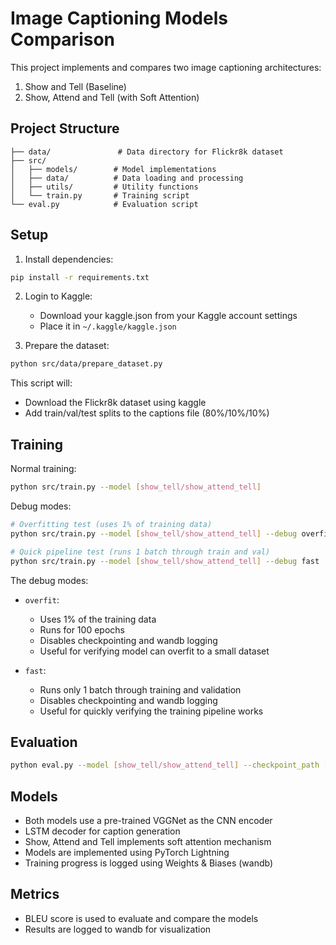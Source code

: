 # Image Captioning Models Comparison

This project implements and compares two image captioning architectures:
1. Show and Tell (Baseline)
2. Show, Attend and Tell (with Soft Attention)

## Project Structure
```
├── data/               # Data directory for Flickr8k dataset
├── src/
│   ├── models/        # Model implementations
│   ├── data/          # Data loading and processing
│   ├── utils/         # Utility functions
│   └── train.py       # Training script
└── eval.py            # Evaluation script
```

## Setup
1. Install dependencies:
```bash
pip install -r requirements.txt
```
2. Login to Kaggle:
   - Download your kaggle.json from your Kaggle account settings
   - Place it in `~/.kaggle/kaggle.json`

3. Prepare the dataset:
```bash
python src/data/prepare_dataset.py
```
This script will:
- Download the Flickr8k dataset using kaggle
- Add train/val/test splits to the captions file (80%/10%/10%)

## Training
Normal training:
```bash
python src/train.py --model [show_tell/show_attend_tell]
```

Debug modes:
```bash
# Overfitting test (uses 1% of training data)
python src/train.py --model [show_tell/show_attend_tell] --debug overfit

# Quick pipeline test (runs 1 batch through train and val)
python src/train.py --model [show_tell/show_attend_tell] --debug fast
```

The debug modes:
- `overfit`: 
  - Uses 1% of the training data
  - Runs for 100 epochs
  - Disables checkpointing and wandb logging
  - Useful for verifying model can overfit to a small dataset

- `fast`:
  - Runs only 1 batch through training and validation
  - Disables checkpointing and wandb logging
  - Useful for quickly verifying the training pipeline works

## Evaluation
```bash
python eval.py --model [show_tell/show_attend_tell] --checkpoint_path [path_to_checkpoint]
```

## Models
- Both models use a pre-trained VGGNet as the CNN encoder
- LSTM decoder for caption generation
- Show, Attend and Tell implements soft attention mechanism
- Models are implemented using PyTorch Lightning
- Training progress is logged using Weights & Biases (wandb)

## Metrics
- BLEU score is used to evaluate and compare the models
- Results are logged to wandb for visualization
